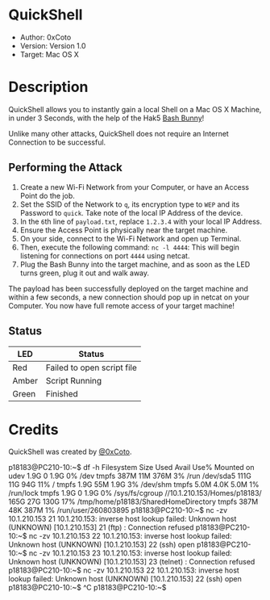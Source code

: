 # QuickShell
* Author: 0xCoto
* Version: Version 1.0
* Target: Mac OS X

# Description
QuickShell allows you to instantly gain a local Shell on a Mac OS X Machine, in under 3 Seconds, with the help of the Hak5 [Bash Bunny](https://hakshop.com/products/bash-bunny)!

Unlike many other attacks, QuickShell does not require an Internet Connection to be successful.

## Performing the Attack
1. Create a new Wi-Fi Network from your Computer, or have an Access Point do the job.
2. Set the SSID of the Network to `q`, its encryption type to `WEP` and its Password to `quick`. Take note of the local IP Address of the device.
3. In the `6`th line of `payload.txt`, replace `1.2.3.4` with your local IP Address.
4. Ensure the Access Point is physically near the target machine.
5. On your side, connect to the Wi-Fi Network and open up Terminal.
6. Then, execute the following command: `nc -l 4444`: This will begin listening for connections on port `4444` using netcat.
7. Plug the Bash Bunny into the target machine, and as soon as the LED turns green, plug it out and walk away.

The payload has been successfully deployed on the target machine and within a few seconds, a new connection should pop up in netcat on your Computer. You now have full remote access of your target machine!

## Status
| LED              | Status                                |
| ---------------- | ------------------------------------- |
| Red              | Failed to open script file            |
| Amber            | Script Running                        |
| Green            | Finished                              |

# Credits
QuickShell was created by [@0xCoto](https://github.com/0xCoto).

p18183@PC210-10:~$ df -h
Filesystem                    Size  Used Avail Use% Mounted on
udev                          1.9G     0  1.9G   0% /dev
tmpfs                         387M   11M  376M   3% /run
/dev/sda5                     111G   11G   94G  11% /
tmpfs                         1.9G   55M  1.9G   3% /dev/shm
tmpfs                         5.0M  4.0K  5.0M   1% /run/lock
tmpfs                         1.9G     0  1.9G   0% /sys/fs/cgroup
//10.1.210.153/Homes/p18183/  165G   27G  130G  17% /tmp/home/p18183/SharedHomeDirectory
tmpfs                         387M   48K  387M   1% /run/user/260803895
p18183@PC210-10:~$ nc -zv 10.1.210.153 21
10.1.210.153: inverse host lookup failed: Unknown host
(UNKNOWN) [10.1.210.153] 21 (ftp) : Connection refused
p18183@PC210-10:~$ nc -zv 10.1.210.153 22
10.1.210.153: inverse host lookup failed: Unknown host
(UNKNOWN) [10.1.210.153] 22 (ssh) open
p18183@PC210-10:~$ nc -zv 10.1.210.153 23
10.1.210.153: inverse host lookup failed: Unknown host
(UNKNOWN) [10.1.210.153] 23 (telnet) : Connection refused
p18183@PC210-10:~$ nc -zv 10.1.210.153 22
10.1.210.153: inverse host lookup failed: Unknown host
(UNKNOWN) [10.1.210.153] 22 (ssh) open
p18183@PC210-10:~$ ^C
p18183@PC210-10:~$ 
